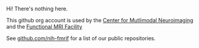 Hi! There's nothing here.

This github org account is used by the [Center for Mutlimodal Neuroimaging](https://cmn.nimh.nih.gov) and the [Functional MRI Facility](https://fmrif.nimh.nih.gov)

See [github.com/nih-fmrif](https://github.com/nih-fmrif) for a list of our public repositories.

